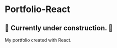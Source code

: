 # Portfolio-React

## :wrench: Currently under construction. :hammer:

My portfolio created with React. 

